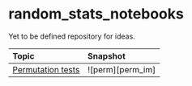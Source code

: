 # random_stats_notebooks
Yet to be defined repository for ideas.


| Topic | Snapshot |
| :----- | :-------- |
| [Permutation tests][perm_link] | ![perm][perm_im] |





[perm_link]: https://mauriciogtec.github.io/random_stats_notebooks/permutation_tests/permutation_tests.nb.html
[perm_img]: https://mauriciogtec.github.io/random_stats_notebooks/permutation_tests/perm_im.PNG
